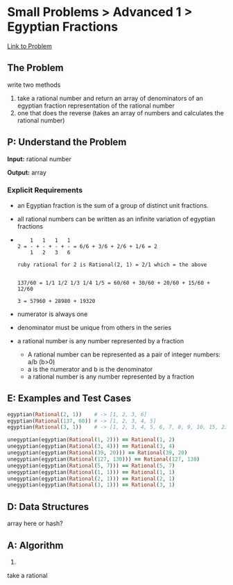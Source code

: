 # Small Problems > Advanced 1 > Egyptian Fractions

[Link to Problem](https://launchschool.com/exercises/5f95d514)

## The Problem

write two methods

1. take a rational number and return an array of denominators of an egyptian fraction representation of the rational number
2. one that does the reverse (takes an array of numbers and calculates the rational number)

## P: Understand the Problem

**Input:** rational number

**Output:** array

### Explicit Requirements

- an Egyptian fraction is the sum of a group of distinct unit fractions.

- all rational numbers can be written as an infinite variation of egyptian fractions

- ```pseudocode
      1   1   1   1
  2 = - + - + - + - = 6/6 + 3/6 + 2/6 + 1/6 = 2
      1   2   3   6
  
  ruby rational for 2 is Rational(2, 1) = 2/1 which = the above
     
     
  137/60 = 1/1 1/2 1/3 1/4 1/5 = 60/60 + 30/60 + 20/60 + 15/60 + 12/60
  
  3 = 57960 + 28980 + 19320
  ```

- numerator is always one

- denominator must be unique from others in the series

- a rational number is any number represented by a fraction

  - A rational number can be represented as a pair of integer numbers: a/b (b>0)
  - a is the numerator and b is the denominator
  - a rational number is any number represented by a fraction


## E: Examples and Test Cases

```ruby
egyptian(Rational(2, 1))    # -> [1, 2, 3, 6]
egyptian(Rational(137, 60)) # -> [1, 2, 3, 4, 5]
egyptian(Rational(3, 1))    # -> [1, 2, 3, 4, 5, 6, 7, 8, 9, 10, 15, 230, 57960]

unegyptian(egyptian(Rational(1, 2))) == Rational(1, 2)
unegyptian(egyptian(Rational(3, 4))) == Rational(3, 4)
unegyptian(egyptian(Rational(39, 20))) == Rational(39, 20)
unegyptian(egyptian(Rational(127, 130))) == Rational(127, 130)
unegyptian(egyptian(Rational(5, 7))) == Rational(5, 7)
unegyptian(egyptian(Rational(1, 1))) == Rational(1, 1)
unegyptian(egyptian(Rational(2, 1))) == Rational(2, 1)
unegyptian(egyptian(Rational(3, 1))) == Rational(3, 1)
```

## D: Data Structures

array here or hash?

## A: Algorithm

1. 



take a rational

